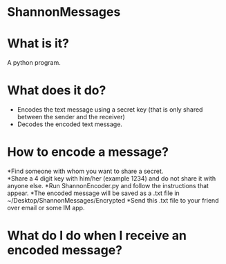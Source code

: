 # ShannonMessages
  
# What is it?  
A python program.  
  
# What does it do?  
  * Encodes the text message using a secret key (that is only shared between the sender and the receiver)  
  * Decodes the encoded text message.  
  
# How to encode a message?
  *Find someone with whom you want to share a secret.  
  *Share a 4 digit key with him/her (example 1234) and do not share it with anyone else.
  *Run ShannonEncoder.py and follow the instructions that appear.
  *The encoded message will be saved as a .txt file in ~/Desktop/ShannonMessages/Encrypted
  *Send this .txt file to your friend over email or some IM app.  
    
# What do I do when I receive an encoded message?
